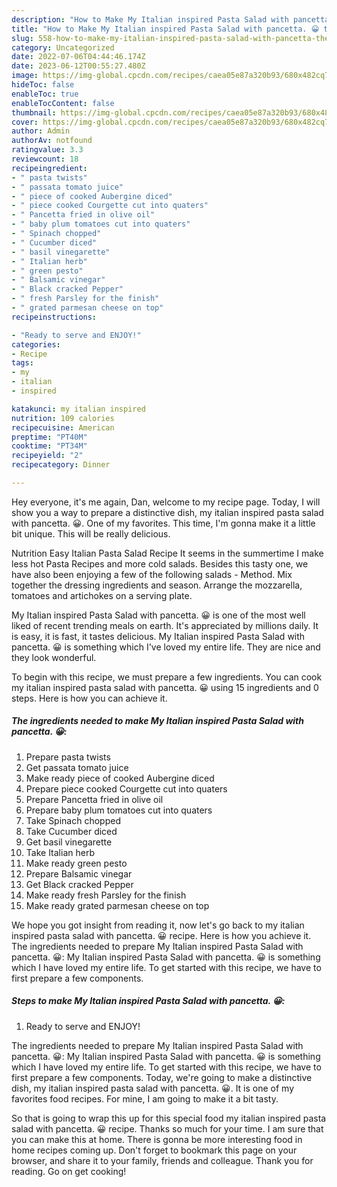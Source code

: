 ```yaml
---
description: "How to Make My Italian inspired Pasta Salad with pancetta. 😀 the Delicious}"
title: "How to Make My Italian inspired Pasta Salad with pancetta. 😀 the Delicious}"
slug: 558-how-to-make-my-italian-inspired-pasta-salad-with-pancetta-the-delicious
category: Uncategorized
date: 2022-07-06T04:44:46.174Z
date: 2023-06-12T00:55:27.480Z
image: https://img-global.cpcdn.com/recipes/caea05e87a320b93/680x482cq70/my-italian-inspired-pasta-salad-with-pancetta-recipe-main-photo.jpg
hideToc: false
enableToc: true
enableTocContent: false
thumbnail: https://img-global.cpcdn.com/recipes/caea05e87a320b93/680x482cq70/my-italian-inspired-pasta-salad-with-pancetta-recipe-main-photo.jpg
cover: https://img-global.cpcdn.com/recipes/caea05e87a320b93/680x482cq70/my-italian-inspired-pasta-salad-with-pancetta-recipe-main-photo.jpg
author: Admin
authorAv: notfound
ratingvalue: 3.3
reviewcount: 18
recipeingredient:
- " pasta twists"
- " passata tomato juice"
- " piece of cooked Aubergine diced"
- " piece cooked Courgette cut into quaters"
- " Pancetta fried in olive oil"
- " baby plum tomatoes cut into quaters"
- " Spinach chopped"
- " Cucumber diced"
- " basil vinegarette"
- " Italian herb"
- " green pesto"
- " Balsamic vinegar"
- " Black cracked Pepper"
- " fresh Parsley for the finish"
- " grated parmesan cheese on top"
recipeinstructions:

- "Ready to serve and ENJOY!"
categories:
- Recipe
tags:
- my
- italian
- inspired

katakunci: my italian inspired 
nutrition: 109 calories
recipecuisine: American
preptime: "PT40M"
cooktime: "PT34M"
recipeyield: "2"
recipecategory: Dinner

---
```



Hey everyone, it's me again, Dan, welcome to my recipe page. Today, I will show you a way to prepare a distinctive dish, my italian inspired pasta salad with pancetta. 😀. One of my favorites. This time, I'm gonna make it a little bit unique. This will be really delicious.

Nutrition Easy Italian Pasta Salad Recipe It seems in the summertime I make less hot Pasta Recipes and more cold salads. Besides this tasty one, we have also been enjoying a few of the following salads - Method. Mix together the dressing ingredients and season. Arrange the mozzarella, tomatoes and artichokes on a serving plate.

My Italian inspired Pasta Salad with pancetta. 😀 is one of the most well liked of recent trending meals on earth. It's appreciated by millions daily. It is easy, it is fast, it tastes delicious. My Italian inspired Pasta Salad with pancetta. 😀 is something which I've loved my entire life. They are nice and they look wonderful.


To begin with this recipe, we must prepare a few ingredients. You can cook my italian inspired pasta salad with pancetta. 😀 using 15 ingredients and 0 steps. Here is how you can achieve it.

<!--inarticleads1-->

##### The ingredients needed to make My Italian inspired Pasta Salad with pancetta. 😀:

1. Prepare  pasta twists
1. Get  passata tomato juice
1. Make ready  piece of cooked Aubergine diced
1. Prepare  piece cooked Courgette cut into quaters
1. Prepare  Pancetta fried in olive oil
1. Prepare  baby plum tomatoes cut into quaters
1. Take  Spinach chopped
1. Take  Cucumber diced
1. Get  basil vinegarette
1. Take  Italian herb
1. Make ready  green pesto
1. Prepare  Balsamic vinegar
1. Get  Black cracked Pepper
1. Make ready  fresh Parsley for the finish
1. Make ready  grated parmesan cheese on top


We hope you got insight from reading it, now let&#39;s go back to my italian inspired pasta salad with pancetta. 😀 recipe. Here is how you achieve it. The ingredients needed to prepare My Italian inspired Pasta Salad with pancetta. 😀: My Italian inspired Pasta Salad with pancetta. 😀 is something which I have loved my entire life. To get started with this recipe, we have to first prepare a few components. 

<!--inarticleads2-->

##### Steps to make My Italian inspired Pasta Salad with pancetta. 😀:


1. Ready to serve and ENJOY!

The ingredients needed to prepare My Italian inspired Pasta Salad with pancetta. 😀: My Italian inspired Pasta Salad with pancetta. 😀 is something which I have loved my entire life. To get started with this recipe, we have to first prepare a few components. Today, we&#39;re going to make a distinctive dish, my italian inspired pasta salad with pancetta. 😀. It is one of my favorites food recipes. For mine, I am going to make it a bit tasty. 

So that is going to wrap this up for this special food my italian inspired pasta salad with pancetta. 😀 recipe. Thanks so much for your time. I am sure that you can make this at home. There is gonna be more interesting food in home recipes coming up. Don't forget to bookmark this page on your browser, and share it to your family, friends and colleague. Thank you for reading. Go on get cooking!
